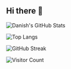 ## Hi there 👋

![Danish's GitHub Stats](https://github-readme-stats.vercel.app/api?username=imnotdanish05&show_icons=true&theme=radical)

![Top Langs](https://github-readme-stats.vercel.app/api/top-langs/?username=imnotdanish05&layout=compact&theme=radical)

![GitHub Streak](https://streak-stats.demolab.com?user=imnotdanish05&theme=radical)

![Visitor Count](https://komarev.com/ghpvc/?username=imnotdanish05&color=blueviolet&style=flat-square)
